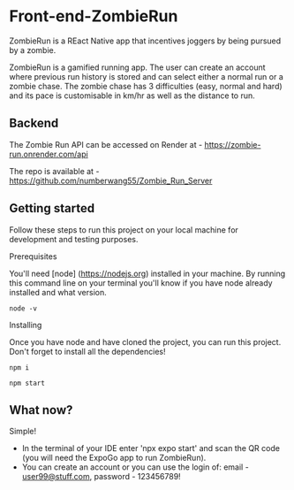 # Front-end-ZombieRun

ZombieRun is a REact Native app that incentives joggers by being pursued by a zombie.

ZombieRun is a gamified running app. The user can create an account where previous run history is stored and can select either a normal run or a zombie chase. The zombie chase has 3 difficulties (easy, normal and hard) and its pace is customisable in km/hr as well as the distance to run. 

## Backend

The Zombie Run API can be accessed on Render at - https://zombie-run.onrender.com/api

The repo is available at - https://github.com/numberwang55/Zombie_Run_Server

## Getting started

Follow these steps to run this project on your local machine for development and testing purposes.

 Prerequisites

You'll need [node] (https://nodejs.org) installed in your machine. By running this command line on your terminal you'll know if you have node already installed and what version.

    node -v

Installing

Once you have node and have cloned the project, you can run this project. Don't forget to install all the dependencies!

    npm i

    npm start

## What now?

Simple! 

 - In the terminal of your IDE enter 'npx expo start' and scan the QR code (you will need the ExpoGo app to run ZombieRun).
 - You can create an account or you can use the login of:
   email - user99@stuff.com, password - 123456789!
